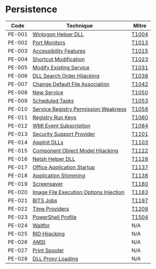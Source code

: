 # Persistence

|Code     |Technique               |Mitre     |
|---------|------------------------|----------|
|PE-001   |[Winlogon Helper DLL](https://pentestlab.blog/2020/01/14/persistence-winlogon-helper-dll/)|[T1004](https://attack.mitre.org/techniques/T1004/)|
|PE-002   |[Port Monitors](https://pentestlab.blog/2019/10/28/persistence-port-monitors/)|[T1013](https://attack.mitre.org/techniques/T1013/)|
|PE-003   |[Accessibility Features](https://pentestlab.blog/2019/11/13/persistence-accessibility-features/)|[T1015](https://attack.mitre.org/techniques/T1015/)|
|PE-004   |[Shortcut Modification](https://pentestlab.blog/2019/10/08/persistence-shortcut-modification/)|[T1023](https://attack.mitre.org/techniques/T1023/)|
|PE-005   |[Modify Existing Service](https://pentestlab.blog/2020/01/22/persistence-modify-existing-service/)|[T1031](https://attack.mitre.org/techniques/T1031/)|
|PE-006   |[DLL Search Order Hijacking](https://pentestlab.blog/2020/03/04/persistence-dll-hijacking/)|[T1038](https://attack.mitre.org/techniques/T1038/)|
|PE-007   |[Change Default File Association](https://pentestlab.blog/2020/01/06/persistence-change-default-file-association/)|[T1042](https://attack.mitre.org/techniques/T1042/)|
|PE-008   |[New Service](https://pentestlab.blog/2019/10/07/persistence-new-service/)|[T1050](https://attack.mitre.org/techniques/T1050/)|
|PE-009   |[Scheduled Tasks](https://pentestlab.blog/2019/11/04/persistence-scheduled-tasks/)|[T1053](https://attack.mitre.org/techniques/T1053/)|
|PE-010   |[Service Registry Permission Weakness](https://pentestlab.blog/2020/01/22/persistence-modify-existing-service/)|[T1058](https://attack.mitre.org/techniques/T1058/)|
|PE-011   |[Registry Run Keys](https://pentestlab.blog/2019/10/01/persistence-registry-run-keys/)|[T1060](https://attack.mitre.org/techniques/T1060/)|
|PE-012   |[WMI Event Subscription](https://pentestlab.blog/2020/01/21/persistence-wmi-event-subscription/)|[T1084](https://attack.mitre.org/techniques/T1084/)|
|PE-013   |[Security Support Provider](https://pentestlab.blog/2019/10/21/persistence-security-support-provider/)|[T1101](https://attack.mitre.org/techniques/T1101/)|
|PE-014   |[AppInit DLLs](https://pentestlab.blog/2020/01/07/persistence-appinit-dlls/)|[T1103](https://attack.mitre.org/techniques/T1103/)|
|PE-015   |[Component Object Model Hijacking](https://pentestlab.blog/2020/05/20/persistence-com-hijacking/)|[T1122](https://attack.mitre.org/techniques/T1122/)|
|PE-016   |[Netsh Helper DLL](https://pentestlab.blog/2019/10/29/persistence-netsh-helper-dll/)|[T1128](https://attack.mitre.org/techniques/T1128/)|
|PE-017   |[Office Application Startup](https://pentestlab.blog/2019/12/11/persistence-office-application-startup/)|[T1137](https://attack.mitre.org/techniques/T1137/)|
|PE-018   |[Application Shimming](https://pentestlab.blog/2019/12/16/persistence-application-shimming/)|[T1138](https://attack.mitre.org/techniques/T1138/)|
|PE-019   |[Screensaver](https://pentestlab.blog/2019/10/09/persistence-screensaver/)|[T1180](https://attack.mitre.org/techniques/T1180/)|
|PE-020   |[Image File Execution Options Injection](https://pentestlab.blog/2020/01/13/persistence-image-file-execution-options-injection/)|[T1183](https://attack.mitre.org/techniques/T1183/)|
|PE-021   |[BITS Jobs](https://pentestlab.blog/2019/10/30/persistence-bits-jobs/)|[T1197](https://attack.mitre.org/techniques/T1197/)|
|PE-022   |[Time Providers](https://pentestlab.blog/2019/10/22/persistence-time-providers/)|[T1209](https://attack.mitre.org/techniques/T1209/)|
|PE-023   |[PowerShell Profile](https://pentestlab.blog/2019/11/05/persistence-powershell-profile/)|[T1504](https://attack.mitre.org/techniques/T1504/)|
|PE-024   |[Waitfor](https://pentestlab.blog/2020/02/04/persistence-waitfor/)|N/A|
|PE-025   |[RID Hijacking](https://pentestlab.blog/2020/02/12/persistence-rid-hijacking/)|N/A|
|PE-026   |[AMSI](https://pentestlab.blog/2021/05/17/persistence-amsi/)|N/A|
|PE-027   |[Print Spooler](https://pentestlab.blog/2021/08/02/universal-privilege-escalation-and-persistence-printer/)|N/A|
|PE-028   |[DLL Proxy Loading](https://pentestlab.blog)|N/A|
